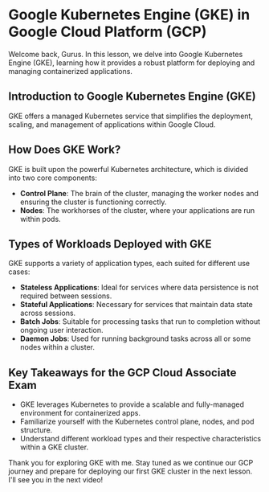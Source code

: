 # Google Kubernetes Engine (GKE) in Google Cloud Platform (GCP)

Welcome back, Gurus. In this lesson, we delve into Google Kubernetes Engine (GKE), learning how it provides a robust platform for deploying and managing containerized applications.

## Introduction to Google Kubernetes Engine (GKE)

GKE offers a managed Kubernetes service that simplifies the deployment, scaling, and management of applications within Google Cloud.

## How Does GKE Work?

GKE is built upon the powerful Kubernetes architecture, which is divided into two core components:

- **Control Plane**: The brain of the cluster, managing the worker nodes and ensuring the cluster is functioning correctly.
- **Nodes**: The workhorses of the cluster, where your applications are run within pods.

## Types of Workloads Deployed with GKE

GKE supports a variety of application types, each suited for different use cases:

- **Stateless Applications**: Ideal for services where data persistence is not required between sessions.
- **Stateful Applications**: Necessary for services that maintain data state across sessions.
- **Batch Jobs**: Suitable for processing tasks that run to completion without ongoing user interaction.
- **Daemon Jobs**: Used for running background tasks across all or some nodes within a cluster.

## Key Takeaways for the GCP Cloud Associate Exam

- GKE leverages Kubernetes to provide a scalable and fully-managed environment for containerized apps.
- Familiarize yourself with the Kubernetes control plane, nodes, and pod structure.
- Understand different workload types and their respective characteristics within a GKE cluster.

Thank you for exploring GKE with me. Stay tuned as we continue our GCP journey and prepare for deploying our first GKE cluster in the next lesson. I'll see you in the next video!
